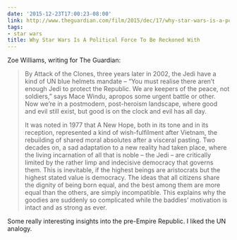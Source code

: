 ```yaml
---
date: '2015-12-23T17:00:23-08:00'
link: http://www.theguardian.com/film/2015/dec/17/why-star-wars-is-a-political-force-to-be-reckoned-with
tags:
- star wars
title: Why Star Wars Is A Political Force To Be Reckoned With
---
```


Zoe Williams, writing for The Guardian:

>By Attack of the Clones, three years later in 2002, the Jedi have a kind of UN blue helmets mandate – “You must realise there aren’t enough Jedi to protect the Republic. We are keepers of the peace, not soldiers,” says Mace Windu, apropos some urgent battle or other. Now we’re in a postmodern, post-heroism landscape, where good and evil still exist, but good is on the clock and evil has all day.
>
>It was noted in 1977 that A New Hope, both in its tone and in its reception, represented a kind of wish-fulfilment after Vietnam, the rebuilding of shared moral absolutes after a visceral pasting. Two decades on, a sad adaptation to a new reality had taken place, where the living incarnation of all that is noble – the Jedi – are critically limited by the rather limp and indecisive democracy that governs them. This is inevitable, if the highest beings are aristocrats but the highest stated value is democracy. The ideas that all citizens share the dignity of being born equal, and the best among them are more equal than the others, are simply incompatible. This explains why the goodies are suddenly so complicated while the baddies’ motivation is intact and as strong as ever.

Some really interesting insights into the pre-Empire Republic. I liked the UN analogy.
